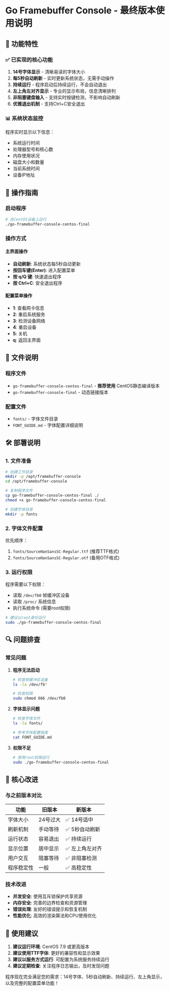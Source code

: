 # Go Framebuffer Console - 最终版本使用说明

## 🚀 功能特性

### ✅ 已实现的核心功能

1. **14号字体显示** - 清晰易读的字体大小
2. **每5秒自动刷新** - 实时更新系统状态，无需手动操作
3. **持续运行** - 程序启动后持续运行，不会自动退出
4. **左上角左对齐显示** - 专业的显示布局，信息清晰排列
5. **非阻塞键盘输入** - 支持实时按键检测，不影响自动刷新
6. **优雅退出机制** - 支持Ctrl+C安全退出

### 📊 系统状态监控

程序实时显示以下信息：
- 系统运行时间
- 处理器型号和核心数
- 内存使用状况
- 磁盘大小和数量
- 当前系统时间
- 设备IP地址

## 🔧 操作指南

### 启动程序
```bash
# 在CentOS设备上运行
./go-framebuffer-console-centos-final
```

### 操作方式

#### 主界面操作
- **自动刷新**: 系统状态每5秒自动更新
- **按回车键(Enter)**: 进入配置菜单
- **按 q/Q 键**: 快速退出程序
- **按 Ctrl+C**: 安全退出程序

#### 配置菜单操作
- **1**: 查看网卡信息
- **2**: 重启系统服务
- **3**: 检测设备网络
- **4**: 重启设备
- **5**: 关机
- **q**: 返回主界面

## 📁 文件说明

### 程序文件
- `go-framebuffer-console-centos-final` - **推荐使用** CentOS静态编译版本
- `go-framebuffer-console-final` - 动态链接版本

### 配置文件
- `fonts/` - 字体文件目录
- `FONT_GUIDE.md` - 字体配置详细说明

## 🛠 部署说明

### 1. 文件准备
```bash
# 创建工作目录
mkdir -p /opt/framebuffer-console
cd /opt/framebuffer-console

# 复制程序文件
cp go-framebuffer-console-centos-final ./
chmod +x go-framebuffer-console-centos-final

# 创建字体目录
mkdir -p fonts
```

### 2. 字体文件配置
优先顺序：
1. `fonts/SourceHanSansSC-Regular.ttf` (推荐TTF格式)
2. `fonts/SourceHanSansSC-Regular.otf` (备用OTF格式)

### 3. 运行权限
程序需要以下权限：
- 读取 `/dev/fb0` 帧缓冲区设备
- 读取 `/proc/` 系统信息
- 执行系统命令 (需要root权限)

```bash
# 建议以root身份运行
sudo ./go-framebuffer-console-centos-final
```

## 🔍 问题排查

### 常见问题

1. **程序无法启动**
   ```bash
   # 检查帧缓冲区设备
   ls -la /dev/fb*
   
   # 检查权限
   sudo chmod 666 /dev/fb0
   ```

2. **字体显示问题**
   ```bash
   # 检查字体文件
   ls -la fonts/
   
   # 参考字体配置指南
   cat FONT_GUIDE.md
   ```

3. **权限不足**
   ```bash
   # 使用root权限运行
   sudo ./go-framebuffer-console-centos-final
   ```

## 🎯 核心改进

### 与之前版本对比

| 功能 | 旧版本 | 新版本 |
|------|--------|--------|
| 字体大小 | 24号过大 | ✅ 14号适中 |
| 刷新机制 | 手动等待 | ✅ 5秒自动刷新 |
| 运行状态 | 容易退出 | ✅ 持续运行 |
| 显示位置 | 居中显示 | ✅ 左上角左对齐 |
| 用户交互 | 阻塞等待 | ✅ 非阻塞检测 |
| 程序稳定性 | 一般 | ✅ 高稳定性 |

### 技术改进
- **并发安全**: 使用互斥锁保护共享资源
- **内存安全**: 完善的边界检查和资源管理
- **错误处理**: 友好的错误提示和恢复机制
- **性能优化**: 高效的渲染算法和CPU使用优化

## 📝 使用建议

1. **建议运行环境**: CentOS 7.9 或更高版本
2. **建议使用TTF字体**: 更好的兼容性和显示效果
3. **建议以服务方式运行**: 可配置为系统服务持续运行
4. **建议定期检查**: 关注程序日志输出，及时发现问题

程序现在完全满足您的需求：14号字体、5秒自动刷新、持续运行、左上角显示，以及完整的配置菜单功能！